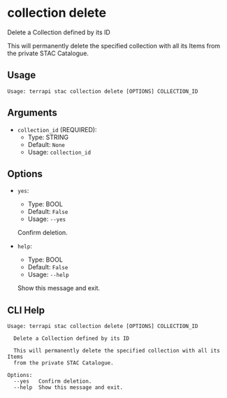 
# collection delete

Delete a Collection defined by its ID

This will permanently delete the specified collection with all its Items from the private STAC Catalogue. 


## Usage

```
Usage: terrapi stac collection delete [OPTIONS] COLLECTION_ID
```

## Arguments

* `collection_id` (REQUIRED):
    * Type: STRING
    * Default: `None`
    * Usage: `collection_id`


## Options

* `yes`:
    * Type: BOOL
    * Default: `False`
    * Usage: `--yes`

    Confirm deletion.



* `help`:
    * Type: BOOL
    * Default: `False`
    * Usage: `--help`

    Show this message and exit.



## CLI Help

```
Usage: terrapi stac collection delete [OPTIONS] COLLECTION_ID

  Delete a Collection defined by its ID

  This will permanently delete the specified collection with all its Items
  from the private STAC Catalogue.

Options:
  --yes   Confirm deletion.
  --help  Show this message and exit.
```

